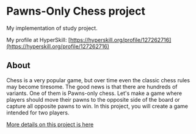 # Pawns-Only Chess project

My implementation of study project.

My profile at HyperSkill: [https://hyperskill.org/profile/127262716](https://hyperskill.org/profile/127262716)

## About

Chess is a very popular game, but over time even the classic chess rules may become tiresome. The good news is that
there are hundreds of variants. One of them is Pawns-only chess. Let's make a game where players should move their pawns
to the opposite side of the board or capture all opposite pawns to win. In this project, you will create a game intended
for two players.

[More details on this project is here](https://hyperskill.org/projects/182)
